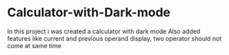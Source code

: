# Calculator-with-Dark-mode
In this project i was created a calculator with dark mode
Also added features like current and previous operand display,
two operator should not come at same time
